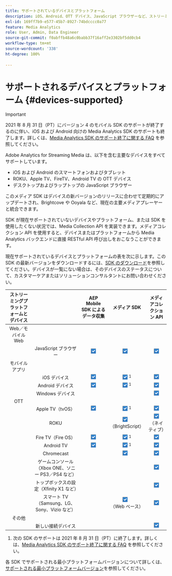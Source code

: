 ```yaml
---
title: サポートされているデバイスとプラットフォーム
description: iOS、Android、OTT デバイス、JavaScript ブラウザーなど、ストリーミングメディア用の Adobe Analytics でサポートされている主要なデバイスについて説明します。
exl-id: 169ff7b9-e577-45b7-8927-74bdcccc0a77
feature: Media Analytics
role: User, Admin, Data Engineer
source-git-commit: f0abffb48a6c0babb37f16aff2e3302bf5dd0cb4
workflow-type: tm+mt
source-wordcount: '338'
ht-degree: 100%

---
```


# サポートされるデバイスとプラットフォーム {#devices-supported}

>[!IMPORTANT]
>
>2021 年 8 月 31 日（PT）にバージョン 4 のモバイル SDK のサポートが終了するのに伴い、iOS および Android 向けの Media Analytics SDK のサポートも終了します。詳しくは、[Media Analytics SDK のサポート終了に関する FAQ](/help/sdk-implement/end-of-support-faqs.md) を参照してください。

Adobe Analytics for Streaming Media は、以下を含む主要なデバイスをすべてサポートしています。

* iOS および Android のスマートフォンおよびタブレット
* ROKU、Apple TV、FireTV、Android TV の OTT デバイス
* デスクトップおよびラップトップの JavaScript ブラウザー

このメディア SDK はデバイスの新バージョンのリリースに合わせて定期的にアップデートされ、Brightcove や Ooyala など、現在の主要メディアプレーヤーと統合できます。

SDK が現在サポートされていないデバイスやプラットフォーム、または SDK を使用したくない状況では、Media Collection API を実装できます。メディアコレクション API を使用すると、デバイスまたはプラットフォームから Media Analytics バックエンドに直接 RESTful API 呼び出しをおこなうことができます。

現在サポートされているデバイスとプラットフォームの表を次に示します。この SDK の最新バージョンをダウンロードするには、[SDK のダウンロード](https://experienceleague.adobe.com/docs/media-analytics/using/sdk-implement/download-sdks.html?lang=ja)を参照してください。デバイスが一覧にない場合は、そのデバイスのステータスについて、カスタマーケアまたはソリューションコンサルタントにお問い合わせください。

| ストリーミングプラットフォームとデバイス |  | AEP Mobile SDK によるデータ収集 | メディア SDK | メディアコレクション API |
|:---------------------------:|:-----------------------------------------------:|:----------------------------:|:-------------------:|:--------------------:|
| Web／モバイル Web |  |  |  |  |
|  | JavaScript ブラウザー | ![](/help/assets/icon-blue-check.png) | ![](/help/assets/icon-blue-check.png)    | ![](/help/assets/icon-blue-check.png) |
| モバイルアプリ |  |  |  |  |
|  | iOS デバイス | ![](/help/assets/icon-blue-check.png) | ![](/help/assets/icon-blue-check.png) <sup>1</sup> | ![](/help/assets/icon-blue-check.png) |
|  | Android デバイス | ![](/help/assets/icon-blue-check.png) | ![](/help/assets/icon-blue-check.png) <sup>1</sup> | ![](/help/assets/icon-blue-check.png) |
|  | Windows デバイス |  |  | ![](/help/assets/icon-blue-check.png) |
| OTT |  |  |  |  |
|  | Apple TV（tvOS） | ![](/help/assets/icon-blue-check.png) | ![](/help/assets/icon-blue-check.png) <sup>1</sup> | ![](/help/assets/icon-blue-check.png) |
|  | ROKU |  | ![](/help/assets/icon-blue-check.png)   <br>（BrightScript） | ![](/help/assets/icon-blue-check.png)<br>（ネイティブ） |
|  | Fire TV（Fire OS） | ![](/help/assets/icon-blue-check.png) | ![](/help/assets/icon-blue-check.png) <sup>1</sup> | ![](/help/assets/icon-blue-check.png) |
|  | Android TV | ![](/help/assets/icon-blue-check.png) | ![](/help/assets/icon-blue-check.png) <sup>1</sup> | ![](/help/assets/icon-blue-check.png) |
|  | Chromecast |  | ![](/help/assets/icon-blue-check.png)    | ![](/help/assets/icon-blue-check.png) |
|  | ゲームコンソール（Xbox ONE、ソニー PS3／PS4 など） |  |  | ![](/help/assets/icon-blue-check.png) |
|  | トップボックスの設定（Xfinity X1 など） |  |  | ![](/help/assets/icon-blue-check.png) |
|  | スマート TV（Samsung、LG、Sony、Vizio など） |  | ![](/help/assets/icon-blue-check.png)   <br>（Web ベース） | ![](/help/assets/icon-blue-check.png) |
| その他 |  |  |  |  |
|  | 新しい接続デバイス |  |  | ![](/help/assets/icon-blue-check.png) |

1. 次の SDK のサポートは 2021 年 8 月 31 日（PT）に終了します。詳しくは、[Media Analytics SDK のサポート終了に関する FAQ](/help/sdk-implement/end-of-support-faqs.md) を参照してください。

各 SDK でサポートされる最小プラットフォームバージョンについて詳しくは、[サポートされる最小プラットフォームバージョン](https://experienceleague.adobe.com/docs/media-analytics/using/sdk-implement/setup/setup-overview.html?lang=ja)を参照してください。
